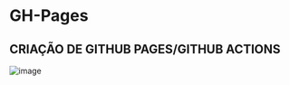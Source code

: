 # GH-Pages

##  CRIAÇÃO DE GITHUB PAGES/GITHUB ACTIONS

![image](https://github.com/SamiraCavalcanti/SamiraCavalcanti.github.io/assets/86758007/e61fe84f-d152-4044-bccd-1a7568bd7d9c)
